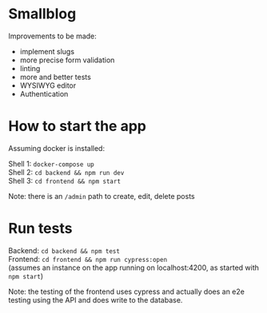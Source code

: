 # Smallblog

Improvements to be made:
- implement slugs
- more precise form validation
- linting
- more and better tests
- WYSIWYG editor
- Authentication

# How to start the app

Assuming docker is installed:  

Shell 1: `docker-compose up`  
Shell 2: `cd backend && npm run dev`  
Shell 3: `cd frontend && npm start`  

Note: there is an `/admin` path to create, edit, delete posts

# Run tests

Backend: `cd backend && npm test`  
Frontend: `cd frontend && npm run cypress:open`  
(assumes an instance on the app running on localhost:4200, as started with `npm start`)  

Note: the testing of the frontend uses cypress and actually does an e2e testing using the API and does write
to the database.
